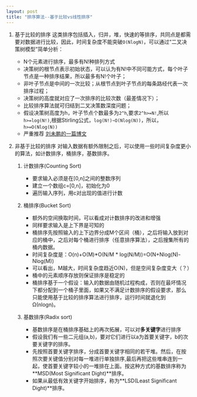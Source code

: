 ```yaml
---
layout: post
title: "排序算法--基于比较vs线性排序"
---
```


1. 基于比较的排序 
    这类排序包括插入，归并，堆，快速的等排序，共同点是都需要对数据进行比较，因此，时间复杂度不能突破`O(NlogN)`，可以通过“二叉决策树模型”简单分析：  
    * N个元素进行排序，最多有N!种排列方式
    * 决策树的根节点表示初始状态，可以认为有N!中不同可能方式，每个叶子节点是一种排序结果，所以最多有N!个叶子；
    * 非叶子节点是中间的一次比较；从根节点到叶子节点的每条路经代表一次排序过程；
    * 决策树的高度就对应了一次排序的比较次数（最差情况下）；
    * 比较排序算法就可归结到二叉决策数深度问题；
    * 假设决策树高度为h，叶子节点个数最多为`2^h`,要求`2^h>=N!`,所以`h>=log(N!)`,根据Stirling公式，`log(N!)~O(Nlog(N))`，所以，`h>=O(Nlog(N))`
    * 严重推荐 [刘未鹏的一篇博文](http://mindhacks.cn/2008/06/13/why-is-quicksort-so-quick/)

2. 非基于比较的排序
对输入数据有额外限制之后，可以使用一些时间复杂度更小的算法，如计数排序，桶排序，基数排序。
    1. 计数排序(Counting Sort)
        * 要求输入必须是在[0,n]之间的整数序列
        * 建立一个数组c=[0,n]，初始化为0
        * 遍历输入序列，用c对出现的值进行计数
    2. 桶排序(Bucket Sort)
        * 额外的空间换取时间，可以看成对计数排序的改进和增强
        * 同样要求输入是上下界是可知的
        * 桶排序先按照输入的上下边界分成M个区间（桶），之后将输入放到对应的桶中，之后对每个桶进行排序（任意排序算法），之后搜集所有的桶内数据。
        * 时间复杂度是：O(n)+O(M)*O(N/M * log(N/M))=O(N+Nlog(N)-Nlog(M))
        * 可以看出，M越大，时间复杂度趋近O(N)，但是空间复杂度变大（？）
        * 桶中的元素顺序存放则保证排序是稳定的
        * 桶排序基于一个假设：输入的数据由随机过程构成，否则在最坏情况下都分配到一个桶子里面，如果又不满足计数排序的假设要求，那么只能使用基于比较的排序算法进行排序，运行时间就退化到Ω(nlogn)。

    3. 基数排序(Radix sort)
        * 基数排序是在桶排序基础上的再次拓展，可以对**多关键字**进行排序
        * 假设我们有一些二元组(a,b)，要对它们进行以a为首要关键字，b的次要关键字的排序。
        * 先按照首要关键字排序，分成首要关键字相同的若干堆。然后，在按照次要关键值分别对每一堆进行单独排序,最后再把这些堆串连到一起，使首要关键字较小的一堆排在上面。按这种方式的基数排序称为**MSD(Most Significant Dight)**排序。
        * 如果从最低有效关键字开始排序，称为**LSD(Least Significant Dight)**排序。
